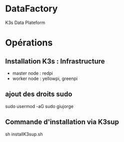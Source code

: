 # DataFactory
K3s Data Plateform


# Opérations
## Installation K3s : Infrastructure
 - master node : redpi
 - worker node : yellowpi, greenpi
## ajout des droits sudo
sudo usermod -aG sudo giujorge

## Commande d'installation via K3sup
sh installK3sup.sh